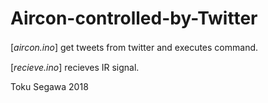 # Aircon-controlled-by-Twitter

[*aircon.ino*]
get tweets from twitter and executes command.　　

[*recieve.ino*]
recieves IR signal.


Toku Segawa 2018
